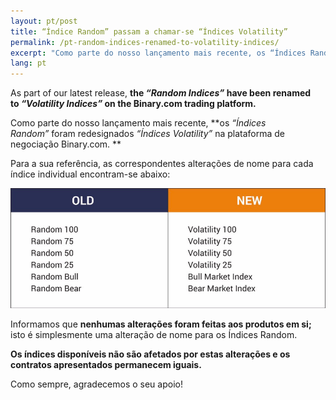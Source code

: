 ```yaml
---
layout: pt/post
title: “Índice Random” passam a chamar-se “Índices Volatility”
permalink: /pt-random-indices-renamed-to-volatility-indices/
excerpt: "Como parte do nosso lançamento mais recente, os “Índices Random” foram redesignados “Índices Volatility” na plataforma de negociação..."
lang: pt
---
```





As part of our latest release, **the *“Random Indices”* have been renamed to *“Volatility Indices”* on the Binary.com trading platform.**

Como parte do nosso lançamento mais recente, **os *“Índices Random”* foram redesignados *“Índices Volatility”* na plataforma de negociação Binary.com. **

Para a sua referência, as correspondentes alterações de nome para cada índice individual encontram-se abaixo: 

![](/images/blogpostpic-11.png)


Informamos que **nenhumas alterações foram feitas aos produtos em si;** isto é simplesmente uma alteração de nome para os Índices Random. 

**Os índices disponíveis não são afetados por estas alterações e os contratos apresentados permanecem iguais.**

Como sempre, agradecemos o seu apoio!